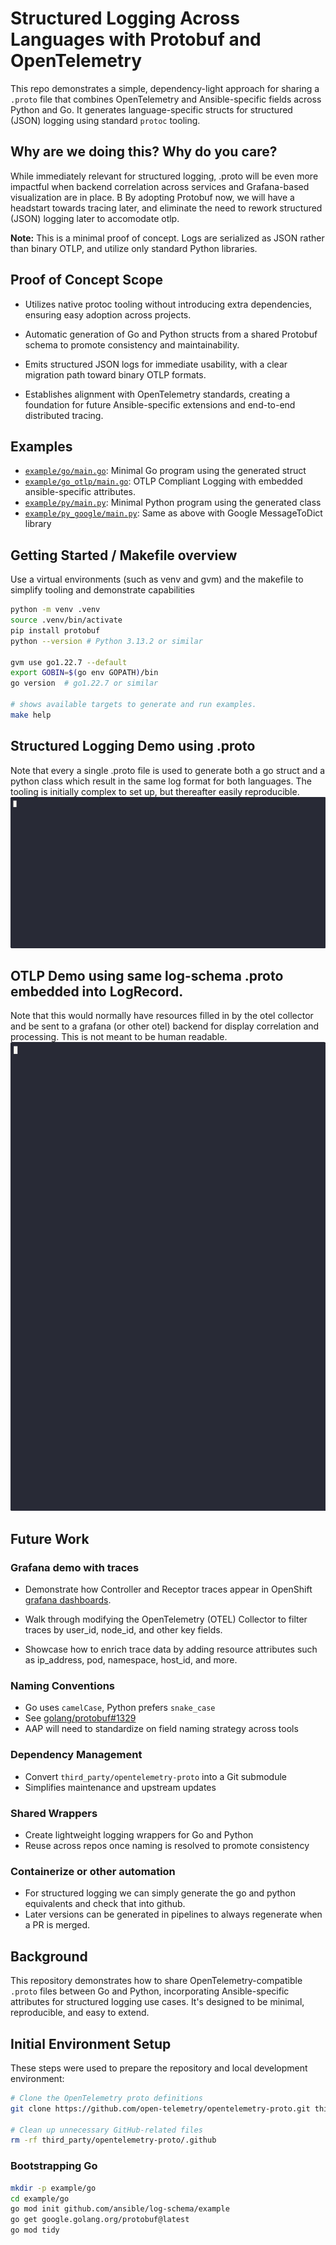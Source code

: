 # Structured Logging Across Languages with Protobuf and OpenTelemetry

This repo demonstrates a simple, dependency-light approach for sharing a `.proto` file that combines OpenTelemetry and Ansible-specific fields across Python and Go. It generates language-specific structs for structured (JSON) logging using standard `protoc` tooling.

## Why are we doing this? Why do you care?

While immediately relevant for structured logging, .proto will be even more impactful when backend correlation across services and Grafana-based visualization are in place. B By adopting Protobuf now, we will have a headstart towards tracing later, and eliminate the need to rework structured (JSON) logging later to accomodate otlp.


**Note:** This is a minimal proof of concept. Logs are serialized as JSON rather than binary OTLP, and utilize only standard Python libraries.

## Proof of Concept Scope
* Utilizes native protoc tooling without introducing extra dependencies, ensuring easy adoption across projects.

* Automatic generation of Go and Python structs from a shared Protobuf schema to promote consistency and maintainability.

* Emits structured JSON logs for immediate usability, with a clear migration path toward binary OTLP formats.

* Establishes alignment with OpenTelemetry standards, creating a foundation for future Ansible-specific extensions and end-to-end distributed tracing.

## Examples

- [`example/go/main.go`](example/go/main.go): Minimal Go program using the generated struct
- [`example/go_otlp/main.go`](example/go_otlp/main.go): OTLP Compliant Logging with embedded ansible-specific attributes.
- [`example/py/main.py`](example/py/main.py): Minimal Python program using the generated class
- [`example/py_google/main.py`](example/py_google/main.py): Same as above with Google MessageToDict library


## Getting Started / Makefile overview

Use a virtual environments (such as venv and gvm) and the makefile to simplify tooling and demonstrate capabilities 


```bash
python -m venv .venv
source .venv/bin/activate
pip install protobuf
python --version # Python 3.13.2 or similar 

gvm use go1.22.7 --default
export GOBIN=$(go env GOPATH)/bin
go version  # go1.22.7 or similar

# shows available targets to generate and run examples.
make help   
```
## Structured Logging Demo using .proto
Note that every a single .proto file is used to generate both a go struct and a python class which result in the same log format for both languages. The tooling is initially complex to set up, but thereafter easily reproducible.
![Terminal demo of log-schema usage](demo.gif)


## OTLP Demo using same log-schema .proto embedded into LogRecord.
Note that this would normally have resources filled in by the otel collector and be sent to a grafana (or other otel) backend for display correlation and processing. This is not meant to be human readable.
![Terminal demo of otlp LogRecord](demo2.gif)

## Future Work

### Grafana demo with traces

* Demonstrate how Controller and Receptor traces appear in OpenShift  [grafana dashboards](https://github.com/cloud-bulldozer/performance-dashboards/blob/master/dittybopper/README.md).

* Walk through modifying the OpenTelemetry (OTEL) Collector to filter traces by user_id, node_id, and other key fields.

* Showcase how to enrich trace data by adding resource attributes such as ip_address, pod, namespace, host_id, and more.


### Naming Conventions

- Go uses `camelCase`, Python prefers `snake_case`
- See [golang/protobuf#1329](https://github.com/golang/protobuf/issues/1329)
- AAP will need to standardize on field naming strategy across tools

### Dependency Management

- Convert `third_party/opentelemetry-proto` into a Git submodule
- Simplifies maintenance and upstream updates

### Shared Wrappers

- Create lightweight logging wrappers for Go and Python
- Reuse across repos once naming is resolved to promote consistency

### Containerize or other automation
- For structured logging we can simply generate the go and python equivalents and check that into github. 
- Later versions can be generated in pipelines to always regenerate when a PR is merged.

## Background

This repository demonstrates how to share OpenTelemetry-compatible `.proto` files between Go and Python, incorporating Ansible-specific attributes for structured logging use cases. It's designed to be minimal, reproducible, and easy to extend.

## Initial Environment Setup

These steps were used to prepare the repository and local development environment:

```bash
# Clone the OpenTelemetry proto definitions
git clone https://github.com/open-telemetry/opentelemetry-proto.git third_party/opentelemetry-proto

# Clean up unnecessary GitHub-related files
rm -rf third_party/opentelemetry-proto/.github
```

### Bootstrapping Go
```bash
mkdir -p example/go
cd example/go
go mod init github.com/ansible/log-schema/example
go get google.golang.org/protobuf@latest
go mod tidy
```

